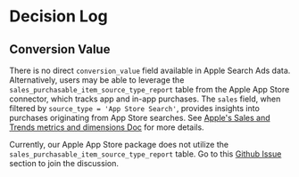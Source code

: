 # Decision Log

## Conversion Value
There is no direct `conversion_value` field available in Apple Search Ads data. Alternatively, users may be able to leverage the `sales_purchasable_item_source_type_report` table from the Apple App Store connector, which tracks app and in-app purchases. The `sales` field, when filtered by `source_type = 'App Store Search'`, provides insights into purchases originating from App Store searches. See [Apple's Sales and Trends metrics and dimensions Doc](https://developer.apple.com/help/app-store-connect/reference/sales-and-trends-metrics-and-dimensions/) for more details.

Currently, our Apple App Store package does not utilize the `sales_purchasable_item_source_type_report` table. Go to this [Github Issue](https://github.com/fivetran/dbt_apple_store/issues/27) section to join the discussion.
